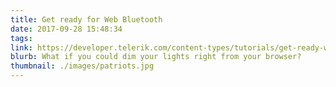 ```yaml
---
title: Get ready for Web Bluetooth
date: 2017-09-28 15:48:34
tags:
link: https://developer.telerik.com/content-types/tutorials/get-ready-web-bluetooth/
blurb: What if you could dim your lights right from your browser?
thumbnail: ./images/patriots.jpg 
---
```

